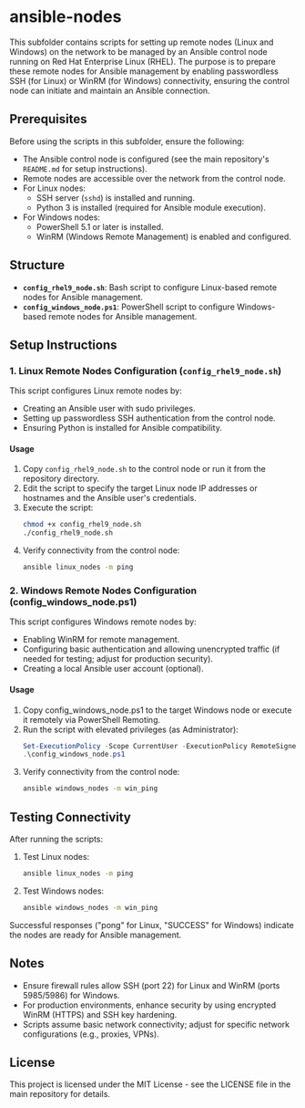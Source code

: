 # ansible-nodes

This subfolder contains scripts for setting up remote nodes (Linux and Windows) on the network to be managed by an Ansible control node running on Red Hat Enterprise Linux (RHEL). The purpose is to prepare these remote nodes for Ansible management by enabling passwordless SSH (for Linux) or WinRM (for Windows) connectivity, ensuring the control node can initiate and maintain an Ansible connection.

## Prerequisites

Before using the scripts in this subfolder, ensure the following:

- The Ansible control node is configured (see the main repository's `README.md` for setup instructions).
- Remote nodes are accessible over the network from the control node.
- For Linux nodes:
  - SSH server (`sshd`) is installed and running.
  - Python 3 is installed (required for Ansible module execution).
- For Windows nodes:
  - PowerShell 5.1 or later is installed.
  - WinRM (Windows Remote Management) is enabled and configured.

## Structure

- **`config_rhel9_node.sh`**: Bash script to configure Linux-based remote nodes for Ansible management.
- **`config_windows_node.ps1`**: PowerShell script to configure Windows-based remote nodes for Ansible management.

## Setup Instructions

### 1. Linux Remote Nodes Configuration (`config_rhel9_node.sh`)

This script configures Linux remote nodes by:
- Creating an Ansible user with sudo privileges.
- Setting up passwordless SSH authentication from the control node.
- Ensuring Python is installed for Ansible compatibility.

#### Usage
1. Copy `config_rhel9_node.sh` to the control node or run it from the repository directory.
2. Edit the script to specify the target Linux node IP addresses or hostnames and the Ansible user's credentials.
3. Execute the script:
   ```bash
   chmod +x config_rhel9_node.sh
   ./config_rhel9_node.sh
   ```
4. Verify connectivity from the control node:
    ```bash
    ansible linux_nodes -m ping
    ```

### 2. Windows Remote Nodes Configuration (config_windows_node.ps1)

This script configures Windows remote nodes by:
- Enabling WinRM for remote management.
- Configuring basic authentication and allowing unencrypted traffic (if needed for testing; adjust for production security).
- Creating a local Ansible user account (optional).

#### Usage
1. Copy config_windows_node.ps1 to the target Windows node or execute it remotely via PowerShell Remoting.
2. Run the script with elevated privileges (as Administrator):
   ```powershell
   Set-ExecutionPolicy -Scope CurrentUser -ExecutionPolicy RemoteSigned
   .\config_windows_node.ps1
    ```
3. Verify connectivity from the control node:
   ```bash
   ansible windows_nodes -m win_ping
   ```

## Testing Connectivity
After running the scripts:
1. Test Linux nodes:
   ```bash
   ansible linux_nodes -m ping
   ```
2. Test Windows nodes:
   ```bash
   ansible windows_nodes -m win_ping
   ```
Successful responses ("pong" for Linux, "SUCCESS" for Windows) indicate the nodes are ready for Ansible management.

## Notes

- Ensure firewall rules allow SSH (port 22) for Linux and WinRM (ports 5985/5986) for Windows.
- For production environments, enhance security by using encrypted WinRM (HTTPS) and SSH key hardening.
- Scripts assume basic network connectivity; adjust for specific network configurations (e.g., proxies, VPNs).

## License
This project is licensed under the MIT License - see the LICENSE file in the main repository for details.


